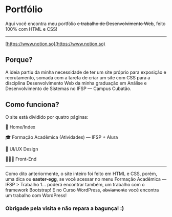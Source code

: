 # Portfólio

Aqui você encontra meu portfólio ~~e trabalho de Desenvolvimento Web~~, feito 100% com HTML e CSS!

---

[https://www.notion.so](https://www.notion.so)

## Porque?

A ideia partiu da minha necessidade de ter um site próprio para exposição e recrutamento, somada com a tarefa de criar um site com CSS para a disciplina Desenvolvimento Web da minha graduação em Análise e Desenvolvimento de Sistemas no IFSP — Campus Cubatão.

## Como funciona?

O site está dividido por quatro páginas:

🏡 Home/Index

🎓 Formação Acadêmica (Atividades) — IFSP + Alura

📲 UI/UX Design

👨🏾‍💻 Front-End

---

Como dito anteriormente, o site inteiro foi feito em HTML e CSS, porém, uma dica ou **easter-egg**, se você acessar no menu Formação Acadêmica — IFSP > Trabalho 1… poderá encontrar também, um trabalho com o framework Bootstrap! E no Curso WordPress, ~~obviamente~~ você encontra um trabalho com WordPress!

### Obrigade pela visita e não repara a bagunça! :)